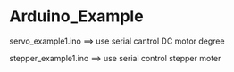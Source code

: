 # Arduino_Example

servo_example1.ino    ==> use serial cantrol DC motor degree

stepper_example1.ino  ==> use serial control stepper moter
